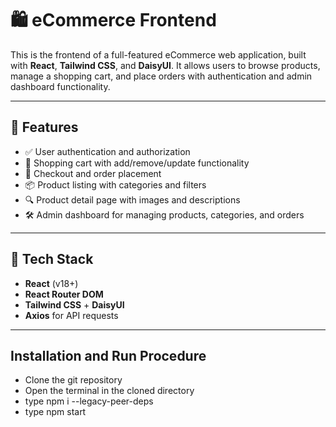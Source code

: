 # 🛍️ eCommerce Frontend

This is the frontend of a full-featured eCommerce web application, built with **React**, **Tailwind CSS**, and **DaisyUI**. It allows users to browse products, manage a shopping cart, and place orders with authentication and admin dashboard functionality.

---

## 🚀 Features

- ✅ User authentication and authorization
- 🛒 Shopping cart with add/remove/update functionality
- 🧾 Checkout and order placement
- 📦 Product listing with categories and filters
- 🔍 Product detail page with images and descriptions
- 🛠️ Admin dashboard for managing products, categories, and orders

---

## 🧱 Tech Stack

- **React** (v18+)
- **React Router DOM**
- **Tailwind CSS** + **DaisyUI**
- **Axios** for API requests

---

## Installation and Run Procedure
- Clone the git repository
- Open the terminal in the cloned directory
- type npm i --legacy-peer-deps
- type npm start
